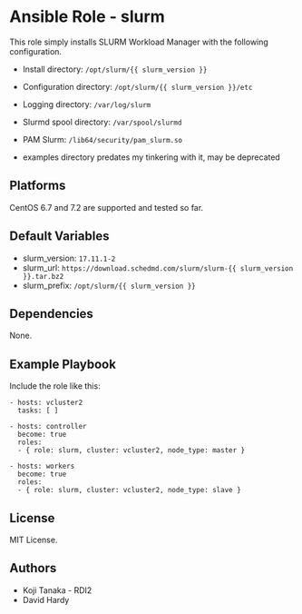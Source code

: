 Ansible Role - slurm
====================

This role simply installs SLURM Workload Manager with the following configuration.

- Install directory: `/opt/slurm/{{ slurm_version }}`
- Configuration directory: `/opt/slurm/{{ slurm_version }}/etc`
- Logging directory: `/var/log/slurm`
- Slurmd spool directory: `/var/spool/slurmd`
- PAM Slurm: `/lib64/security/pam_slurm.so`

- examples directory predates my tinkering with it, may be deprecated

Platforms
---------

CentOS 6.7 and 7.2 are supported and tested so far.

Default Variables
-----------------

- slurm_version: `17.11.1-2`
- slurm_url: `https://download.schedmd.com/slurm/slurm-{{ slurm_version }}.tar.bz2`
- slurm_prefix: `/opt/slurm/{{ slurm_version }}`

Dependencies
------------

None.

Example Playbook
----------------

Include the role like this:

    - hosts: vcluster2
      tasks: [ ]
  
    - hosts: controller
      become: true
      roles:
      - { role: slurm, cluster: vcluster2, node_type: master }
  
    - hosts: workers
      become: true
      roles:
      - { role: slurm, cluster: vcluster2, node_type: slave }

License
-------

MIT License.

Authors
------

- Koji Tanaka - RDI2
- David Hardy
